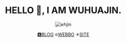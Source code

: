 <h1 align="center">HELLO 👋, I AM WUHUAJIN.</h1>

<p align="center"><img src="https://komarev.com/ghpvc/?username=whjin&label=Profile%20views&color=0e75b6&style=flat" alt="whjin"/></p>

<p align="center">🅱️<a href="https://wuhuajin.com/">BLOG</a>    🔯<a href="https://weibo.com/u/1710899102">WEBBO</a>    ✴️<a href="https://segmentfault.com/blog/whjin">SITE</a></p>
